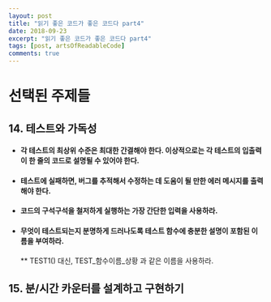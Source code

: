 ```yaml
---
layout: post
title: "읽기 좋은 코드가 좋은 코드다 part4"
date: 2018-09-23
excerpt: "읽기 좋은 코드가 좋은 코드다 part4"
tags: [post, artsOfReadableCode]
comments: true
---
```


# 선택된 주제들

## 14. 테스트와 가독성

* #### 각 테스트의 최상위 수준은 최대한 간결해야 한다. 이상적으로는 각 테스트의 입출력이 한 줄의 코드로 설명될 수 있어야 한다.

* #### 테스트에 실패하면, 버그를 추적해서 수정하는 데 도움이 될 만한 에러 메시지를 출력해야 한다.

* #### 코드의 구석구석을 철저하게 실행하는 가장 간단한 입력을 사용하라.

* #### 무엇이 테스트되는지 분명하게 드러나도록 테스트 함수에 충분한 설명이 포함된 이름을 부여하라.
	** TEST1() 대신, TEST_함수이름_상황 과 같은 이름을 사용하라.

## 15. 분/시간 카운터를 설계하고 구현하기